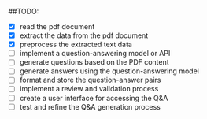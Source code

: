 ##TODO:

- [x] read the pdf document
- [x] extract the data from the pdf document
- [x] preprocess the extracted text data
- [ ] implement a question-answering model or API
- [ ] generate questions based on the PDF content
- [ ] generate answers using the question-answering model
- [ ] format and store the question-answer pairs
- [ ] implement a review and validation process
- [ ] create a user interface for accessing the Q&A
- [ ] test and refine the Q&A generation process